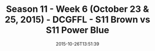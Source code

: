 ---
title: Season 11 - Week 6 (October 23 & 25, 2015) - DCGFFL - S11 Brown vs S11 Power
  Blue
teams-score:
- team: _teams/s11-brown.md
  score: 26
- team: _teams/s11-power-blue.md
  score: 14
mvp: Andy Pratt (Brown), Matt Murtaugh (Power Blue)
game-ball: ''
season: 11
week: 6
date: '2015-10-26T13:51:39'
pageid: season-11-week-6-938-vs-940
---